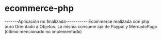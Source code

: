 # ecommerce-php
-------Aplicación no finalizada-----------
Ecommerce realizada con php puro Orientado a Objetos. La misma consume api de Paypal y MercadoPago (último mencionado no implementado)
